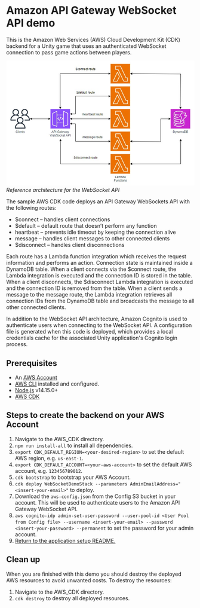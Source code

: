 # Amazon API Gateway WebSocket API demo

This is the Amazon Web Services (AWS) Cloud Development Kit (CDK) backend for a Unity game that uses an authenticated WebSocket connection to pass game actions between players.

![Alt](../docs/img/websocket-api-architecture.jpg "Amazon API Gateway WebSocket API architecture diagram showing the AWS Lambda integrations and Amazon DynamoDB database.")<br />
*Reference architecture for the WebSocket API*

The sample AWS CDK code deploys an API Gateway WebSockets API with the following routes:
* $connect – handles client connections
* $default – default route that doesn’t perform any function
* heartbeat – prevents idle timeout by keeping the connection alive
* message – handles client messages to other connected clients
* $disconnect – handles client disconnections

Each route has a Lambda function integration which receives the request information and performs an action. Connection state is maintained inside a DynamoDB table. When a client connects via the $connect route, the Lambda integration is executed and the connection ID is stored in the table. When a client disconnects, the $disconnect Lambda integration is executed and the connection ID is removed from the table. When a client sends a message to the message route, the Lambda integration retrieves all connection IDs from the DynamoDB table and broadcasts the message to all other connected clients.

In addition to the WebSocket API architecture, Amazon Cognito is used to authenticate users when connecting to the WebSocket API. A configuration file is generated when this code is deployed, which provides a local credentials cache for the associated Unity application's Cognito login process.


## Prerequisites
* An [AWS Account](https://aws.amazon.com/) 
* [AWS CLI](https://github.com/aws/aws-cli#getting-started) installed and configured.
* [Node.js](https://nodejs.org/en/download/) v14.15.0+
* [AWS CDK](https://docs.aws.amazon.com/cdk/v2/guide/getting_started.html)

## Steps to create the backend on your AWS Account
1. Navigate to the AWS_CDK directory.
2. ```npm run install-all``` to install all dependencies.
4. ```export CDK_DEFAULT_REGION=<your-desired-region>``` to set the default AWS region, e.g. `us-east-1`.
5. ```export CDK_DEFAULT_ACCOUNT=<your-aws-account>``` to set the default AWS account, e.g. `123456789012`.
6. ```cdk bootstrap``` to bootstrap your AWS Account.
7. ```cdk deploy WebSocketDemoStack --parameters AdminEmailAddress="<insert-your-email>"``` to deploy.
8. Download the `aws-config.json` from the Config S3 bucket in your account. This will be used to authenticate users to the Amazon API Gateway WebSocket API.
9. ```aws cognito-idp admin-set-user-password --user-pool-id <User Pool from Config file> --username <insert-your-email> --password <insert-your-password> --permanent``` to set the password for your admin account.
10. [Return to the application setup README.](../README.md)

## Clean up
When you are finished with this demo you should destroy the deployed AWS resources to avoid unwanted costs. To destroy the resources:
1. Navigate to the AWS_CDK directory.
2. ```cdk destroy``` to destroy all deployed resources.


